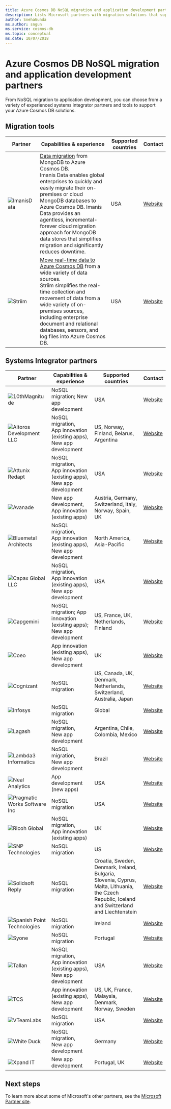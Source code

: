 ```yaml
---
title: Azure Cosmos DB NoSQL migration and application development partners
description: Lists Microsoft partners with migration solutions that support Azure Cosmos DB.
author: SnehaGunda
ms.author: sngun
ms.service: cosmos-db
ms.topic: conceptual
ms.date: 10/07/2018
---
```


# Azure Cosmos DB NoSQL migration and application development partners

From NoSQL migration to application development, you can choose from a variety of experienced systems integrator partners and tools to support your Azure Cosmos DB solutions. 

## Migration tools

|**Partner**  |**Capabilities & experience**  |**Supported countries**  |**Contact**  |
|---------|---------|---------|---------|
|![ImanisData][1]   | [Data migration](https://www.imanisdata.com/wp-content/uploads/2018/02/Imanis_DS_MongoDB_Azure_FINAL.pdf) from MongoDB to Azure Cosmos DB. <br/> Imanis Data enables global enterprises to quickly and easily migrate their on-premises or cloud MongoDB databases to Azure Cosmos DB. Imanis Data provides an agentless, incremental-forever cloud migration approach for MongoDB data stores that simplifies migration and significantly reduces downtime.|  USA  |   [Website](http://www.imanisdata.com/)      |
|![Striim][2]    |  [Move real-time data to Azure Cosmos DB](https://www.striim.com/striim-for-azure-cosmos-db/) from a wide variety of data sources. <br/> Striim simplifies the real-time collection and movement of data from a wide variety of on-premises sources, including enterprise document and relational databases, sensors, and log files into Azure Cosmos DB. |   USA   |  [Website](https://www.striim.com/)       |

## Systems Integrator partners

|**Partner**  |**Capabilities & experience**  |**Supported countries**  |**Contact**  |
|---------|---------|---------|---------|
| ![10thMagnitude][13] | NoSQL migration; New app development | USA | [Website](https://www.10thmagnitude.com/)|
|![Altoros Development LLC][3]    |  NoSQL migration, <br/> App innovation (existing apps), <br/> New app development |   US, Norway, Finland, Belarus, Argentina |  [Website](https://www.altoros.com/)     |
|![Attunix Redapt][4]     |   NoSQL migration, <br/> App innovation (existing apps), <br/> New app development      |    USA     |  [Website](https://www.attunix.com/)       |
| ![Avanade][26] | New app development, <br/> App innovation (existing apps) | Austria, Germany, Switzerland, Italy, Norway, Spain, UK | [Website](https://www.avanade.com/)
|![Bluemetal Architects][5]     |  NoSQL migration, <br/> App innovation (existing apps), <br/> New app development       |    North America, Asia-Pacific     |  [Website](https://www.bluemetal.com/)       |
|![Capax Global LLC][6]     |  NoSQL migration, <br/> App innovation (existing apps), <br/> New app development       |    USA     |  [Website](https://www.capaxglobal.com/)       |
| ![Capgemini][14] | NoSQL migration; App innovation (existing apps); New app development | US, France, UK, Netherlands, Finland  | [Website](https://www.capgemini.com/) | 
|![Coeo][7]     |   App innovation (existing apps), <br/> New app development |    UK     |  [Website](https://www.coeo.com/)       |
| ![Cognizant][15] | NoSQL migration |US, Canada, UK, Denmark, Netherlands, Switzerland, Australia, Japan | [Website](https://www.cognizant.com/)|
|![Infosys][8]     |  NoSQL migration       |    Global     |  [Website](https://www.infosys.com/)       |
| ![Lagash][16] | NoSQL migration, <br/> New app development | Argentina, Chile, Colombia, Mexico| [Website](https://www.lagash.com/)|
| ![Lambda3 Informatics][17] | NoSQL migration, <br/> New app development | Brazil| [Website](https://www.lambda3.com.br/)|
|![Neal Analytics][9]     |     App development (new apps)    |    USA     |  [Website](https://www.nealanalytics.com/)       |
|![Pragmatic Works Software Inc][10]    |   NoSQL migration      |   USA      |  [Website](https://www.pragmaticworks.com/)       |
| ![Ricoh Global][18] | NoSQL migration, <br/> App innovation (existing apps)| UK  | [Website](https://www.ricoh.com/)|
| ![SNP Technologies][19] | NoSQL migration| US | [Website](https://www.snp.com/)|
| ![Solidsoft Reply][20] | NoSQL migration | Croatia, Sweden, Denmark, Ireland, Bulgaria, Slovenia, Cyprus, Malta, Lithuania, the Czech Republic, Iceland and Switzerland and Liechtenstein| [Website](https://www.reply.com/solidsoft-reply/)|
| ![Spanish Point Technologies][21] | NoSQL migration| Ireland| [Website](https://www.spanishpoint.ie/)|
| ![Syone][22] | NoSQL migration| Portugal| [Website](https://www.syone.com/)|
|![Tallan][11]    |  NoSQL migration, <br/> App innovation (existing apps), <br/> New app development       |    USA     |  [Website](https://www.tallan.com/)       |
| ![TCS][23] | App innovation (existing apps), <br/> New app development | US, UK, France, Malaysia, Denmark, Norway, Sweden| [Website](https://www.tcs.com/)|
|![VTeamLabs][12]    | NoSQL migration       |  USA      | [Website](https://www.vteamlabs.com/)       |
| ![White Duck][24] |NoSQL migration, <br/> New app development | Germany | [Website](https://whiteducksoftware.com/)|
| ![Xpand IT][25] | New app development | Portugal, UK| [Website](https://www.xpand-it.com/)|


## Next steps

To learn more about some of Microsoft's other partners, see the [Microsoft Partner site](https://partner.microsoft.com/en-US/).

<!--Image references-->
[1]: ./media/partners-migration-cosmosdb/imanisdata_logo.png
[2]: ./media/partners-migration-cosmosdb/striim_logo.png
[3]: ./media/partners-migration-cosmosdb/altoros_logo.png
[4]: ./media/partners-migration-cosmosdb/attunix_logo.png
[5]: ./media/partners-migration-cosmosdb/bluemetal_logo.png
[6]: ./media/partners-migration-cosmosdb/capaxglobal_logo.png
[7]: ./media/partners-migration-cosmosdb/coeo_logo.png
[8]: ./media/partners-migration-cosmosdb/infosys_logo.png
[9]: ./media/partners-migration-cosmosdb/nealanalytics_logo.png
[10]: ./media/partners-migration-cosmosdb/pragmaticworks_logo.png
[11]: ./media/partners-migration-cosmosdb/tallan_logo.png
[12]: ./media/partners-migration-cosmosdb/vteamlabs_logo.png
[13]: ./media/partners-migration-cosmosdb/10thmagnitude_logo.png
[14]: ./media/partners-migration-cosmosdb/capgemini_logo.png
[15]: ./media/partners-migration-cosmosdb/cognizant_logo.png
[16]: ./media/partners-migration-cosmosdb/laglash_logo.png
[17]: ./media/partners-migration-cosmosdb/lambda3_logo.png
[18]: ./media/partners-migration-cosmosdb/ricoh_logo.png
[19]: ./media/partners-migration-cosmosdb/snp_technologies_logo.png
[20]: ./media/partners-migration-cosmosdb/solidsoft_reply_logo.png
[21]: ./media/partners-migration-cosmosdb/spanish_point_logo.png
[22]: ./media/partners-migration-cosmosdb/syone_logo.png
[23]: ./media/partners-migration-cosmosdb/tcs_logo.png
[24]: ./media/partners-migration-cosmosdb/whiteduck_logo.png
[25]: ./media/partners-migration-cosmosdb/xpandit_logo.png
[26]: ./media/partners-migration-cosmosdb/avanade_logo.png
